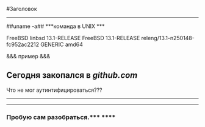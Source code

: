 #Заголовок
_____

##uname -a## 
***команда в UNIX ***


FreeBSD linbsd 13.1-RELEASE FreeBSD 13.1-RELEASE releng/13.1-n250148-fc952ac2212 GENERIC  amd64

&&& пример &&&
## Сегодня закопался в ___github.com___
Что не мог аутинтифицироваться???
____

****
### Пробую сам разобраться.***   ****


